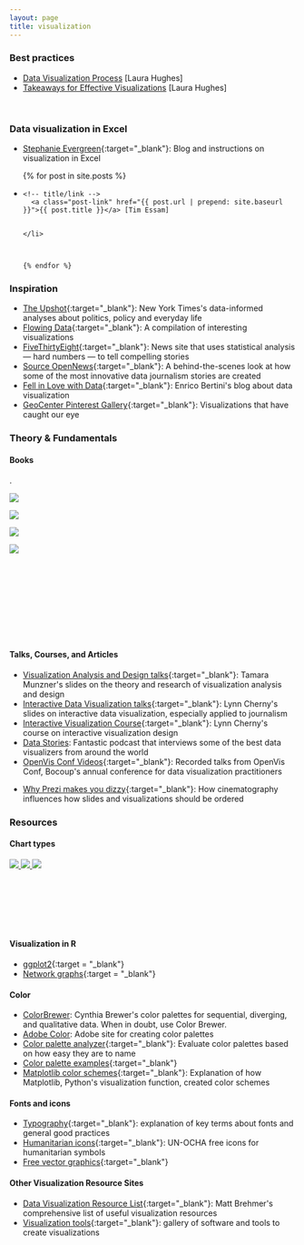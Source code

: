 ```yaml
---
layout: page
title: visualization
---
```


### Best practices

* <a href = "/resources/pdf/Data Visualization Process.pdf" id = "visprocess"
target = "_blank" onclick="trackOutboundLink('DataVisualizationProcess.pdf');">Data Visualization Process</a> [Laura Hughes]
* <a href = "/resources/pdf/Takeaways for Good Visualization.pdf"
target = "_blank" onclick="trackOutboundLink('DataVisualizationTakeaways.pdf');">Takeaways for Effective Visualizations</a> [Laura Hughes]
<br>



### Data visualization in Excel
* [Stephanie Evergreen](http://stephanieevergreen.com/blog/){:target="_blank"}: Blog and instructions on visualization in Excel
<ul class="post-list">
  {% for post in site.posts %}
  <li class="gallery">

    <!-- title/link -->
      <a class="post-link" href="{{ post.url | prepend: site.baseurl }}">{{ post.title }}</a> [Tim Essam]


    </li>



    {% endfor %}
  </ul>


### Inspiration

  - [The Upshot](http://www.nytimes.com/section/upshot){:target="_blank"}: New York Times's data-informed analyses about politics, policy and everyday life
  - [Flowing Data](http://flowingdata.com/){:target="_blank"}: A compilation of interesting visualizations
  - [FiveThirtyEight](http://fivethirtyeight.com/){:target="_blank"}: News site that uses statistical analysis — hard numbers — to tell compelling stories
  - [Source OpenNews](https://source.opennews.org){:target="_blank"}: A behind-the-scenes look at how some of the most innovative data journalism stories are created
  - [Fell in Love with Data](http://fellinlovewithdata.com/){:target="_blank"}: Enrico Bertini's blog about data visualization
  - [GeoCenter Pinterest Gallery](https://www.pinterest.com/kuhobbes/geocenter-inspiration/){:target="_blank"}: Visualizations that have caught our eye

### Theory & Fundamentals

#### Books    		
.

  <a href = "http://www.amazon.com/Visual-Display-Quantitative-Information/dp/0961392142/ref=asap_bc?ie=UTF8" target="_blank">
  	<img class="col one left" src="/resources/img/tufte.jpg">
  </a>

  <a href = "http://www.amazon.com/Visualize-This-FlowingData-Visualization-Statistics-ebook/dp/B005CCT19M/ref=dp_kinw_strp_1" target="_blank"><img class="col one left" src="/resources/img/yau.jpg"></a>


  <a href = "http://www.amazon.com/Visualization-Analysis-Design-Peters-Series-ebook/dp/B00OGLE3XE/ref=dp_kinw_strp_1"> <img class="col one left" src="/resources/img/munzner.jpg"></a>

  <a href = "http://www.amazon.com/The-Truthful-Art-Charts-Communication-ebook/dp/B01BLN09U0/ref=dp_kinw_strp_1" target="_blank"><img class="col one left" src="/resources/img/cairo.jpg"></a>


  <br>
  <br>
  <br>
  <br>
  <br>
  <br>
  <br>
  <br>



#### Talks, Courses, and Articles
- [Visualization Analysis and Design talks](https://www.cs.ubc.ca/~tmm/talks.html){:target="_blank"}: Tamara Munzner's slides on the theory and research of visualization analysis and design
- [Interactive Data Visualization talks](http://ghostweather.slides.com/lynncherny/){:target="_blank"}: Lynn Cherny's slides on interactive data visualization, especially applied to journalism
- [Interactive Visualization Course](http://arnicas.github.io/interactive-vis-course/index.html){:target="_blank"}: Lynn Cherny's course on interactive visualization design
- <a href = "http://datastori.es/" target="_blank">Data Stories</a>: Fantastic podcast that interviews some of the best data visualizers from around the world
- [OpenVis Conf Videos](https://openvisconf.com/2015/){:target="_blank"}: Recorded talks from OpenVis Conf, Bocoup's annual conference for data visualization practitioners
* [Why Prezi makes you dizzy](http://www.lafabbricadellarealta.com/why-prezi-makes-you-dizzy-and-how-to-fix-it/){:target="_blank"}: How cinematography influences how slides and visualizations should be ordered



### Resources

#### Chart types

<a href = "https://github.com/ft-interactive/chart-doctor/blob/master/visual-vocabulary/Visual-vocabulary.pdf" target="_blank">
	<img class = "col one" src = "/resources/img/ftcharts.png">
</a>
<a href = "http://www.datavizcatalogue.com/" target="_blank">
	<img class = "col one" src = " /resources/img/charttypes.png">
</a>
<a href = "http://extremepresentation.typepad.com/files/choosing-a-good-chart-09.pdf" target="_blank">
	<img class = "col one" src = " /resources/img/chartchooser.png">
</a>
<br>
<br>
<br>
<br>
<br>
<br>
<br>


#### Visualization in R
- [ggplot2](http://ggplot2.org/){:target = "_blank"}
- [Network graphs](http://kateto.net/network-visualization){:target = "_blank"}

#### Color

- <a href = "http://colorbrewer2.org/" target="_blank">ColorBrewer</a>: Cynthia Brewer's color palettes for sequential, diverging, and qualitative data. When in doubt, use Color Brewer.
- <a href = "https://color.adobe.com/" target="_blank">Adobe Color</a>: Adobe site for creating color palettes
- [Color palette analyzer](http://vis.stanford.edu/color-names/analyzer/){:target="_blank"}: Evaluate color palettes based on how easy they are to name
- [Color palette examples](https://designschool.canva.com/blog/100-color-combinations/){:target="_blank"}
- [Matplotlib color schemes](https://bids.github.io/colormap/){:target="_blank"}: Explanation of how Matplotlib, Python's visualization function, created color schemes

#### Fonts and icons
- [Typography](http://practicaltypography.com/){:target="_blank"}: explanation of key terms about fonts and general good practices
- [Humanitarian icons](http://www.unocha.org/top-stories/all-stories/ocha-launches-500-free-humanitarian-symbols){:target="_blank"}: UN-OCHA free icons for humanitarian symbols
- [Free vector graphics](http://www.freepik.com/){:target="_blank"}

#### Other Visualization Resource Sites
- [Data Visualization Resource List](http://www.cs.ubc.ca/group/infovis/resources.shtml){:target="_blank"}: Matt Brehmer's comprehensive list of useful visualization resources
- [Visualization tools](http://selection.datavisualization.ch/){:target="_blank"}: gallery of software and tools to create visualizations
